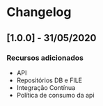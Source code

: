# Changelog

## [1.0.0] - 31/05/2020

### Recursos adicionados

* API
* Repositórios DB e FILE
* Integração Contínua
* Política de consumo da api
